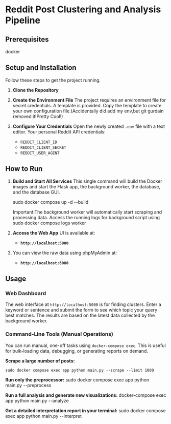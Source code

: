 # Reddit Post Clustering and Analysis Pipeline

## Prerequisites
docker

## Setup and Installation

Follow these steps to get the project running.

1.  **Clone the Repository**

2.  **Create the Environment File**
    The project requires an environment file for secret credentials. A template is provided. Copy the template to create your own configuration file.(Accidentally did add my env,but git gurdain removed it!Pretty Cool!)

3.  **Configure Your Credentials**
    Open the newly created `.env` file with a text editor. Your personal Reddit API credentials:
    * `REDDIT_CLIENT_ID`
    * `REDDIT_CLIENT_SECRET`
    * `REDDIT_USER_AGENT`

## How to Run

1.  **Build and Start All Services**
    This single command will build the Docker images and start the Flask app, the background worker, the database, and the database GUI.
    
    sudo docker compose up -d --build
    
    Important:The background worker will automatically start scraping and processing data.
    Access the running logs for background script using
    sudo docker compose logs worker

2.  **Access the Web App**
    UI is available at:
    * **`http://localhost:5000`**

3.  You can view the raw data using phpMyAdmin at:
    * **`http://localhost:8080`**

## Usage

### Web Dashboard
The web interface at `http://localhost:5000` is for finding clusters. Enter a keyword or sentence and submit the form to see which topic your query best matches. The results are based on the latest data collected by the background worker.

### Command-Line Tools (Manual Operations)

You can run manual, one-off tasks using `docker-compose exec`. This is useful for bulk-loading data, debugging, or generating reports on demand.

**Scrape a large number of posts:**
    
    sudo docker compose exec app python main.py --scrape --limit 1000
    

**Run only the preprocessor:**
    sudo docker compose exec app python main.py --preprocess
    

**Run a full analysis and generate new visualizations:**
    docker-compose exec app python main.py --analyze
    

**Get a detailed interpretation report in your terminal:**
    sudo docker compose exec app python main.py --interpret
